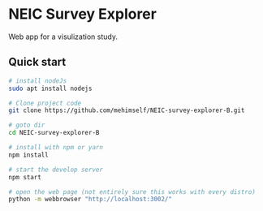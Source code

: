 # NEIC Survey Explorer
Web app for a visulization study.

## Quick start

```bash
# install nodeJs
sudo apt install nodejs

# Clone project code 
git clone https://github.com/mehimself/NEIC-survey-explorer-B.git

# goto dir
cd NEIC-survey-explorer-B

# install with npm or yarn
npm install

# start the develop server
npm start

# open the web page (not entirely sure this works with every distro)
python -m webbrowser "http://localhost:3002/"
```

